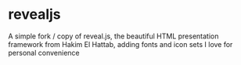 # revealjs
A simple fork / copy of reveal.js, the beautiful HTML presentation framework from Hakim El Hattab, adding fonts and icon sets I love for personal convenience
